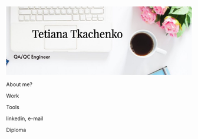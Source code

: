 ![Header](https://github.com/TetianaTkachenko-qa/TetianaTkachenko-qa/blob/main/assets/%D0%9E%D0%B1%D0%BA%D0%BB%D0%B0%D0%B4%D0%B8%D0%BD%D0%BA%D0%B0%20851x315%20%D0%BF.png)

About me?

Work

Tools

linkedin, e-mail 

Diploma
